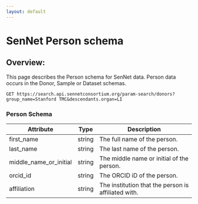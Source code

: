 ```yaml
---
layout: default
---
```


# SenNet Person schema

## Overview:
This page describes the Person schema for SenNet data. Person data occurs in the Donor, Sample or Dataset schemas.
```
GET https://search.api.sennetconsortium.org/param-search/donors?group_name=Stanford TMC&descendants.organ=LI
```

### Person Schema

| Attribute                | Type     | Description                                           |
|--------------------------|----------|-------------------------------------------------------|
| first_name               | string   | The full name of the person.                          |
| last_name                | string   | The last name of the person.                          |
| middle_name_or_initial   | string   | The middle name or initial of the person.             |
| orcid_id                 | string   | The ORCID iD of the person.                           |
| affiliation              | string   | The institution that the person is affiliated with.   |
